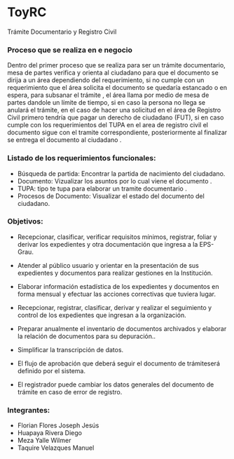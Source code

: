 # ToyRC
Trámite Documentario y Registro Civil 
### Proceso que se realiza en e negocio 
Dentro del primer proceso que se realiza para ser un trámite documentario, mesa de partes verifica y orienta al ciudadano  para que el documento se dirija a un área dependiendo del requerimiento, si no cumple con un requerimiento que el área solicita el documento se quedaría estancado o en espera, para subsanar el trámite , el área llama por medio de mesa de partes dandole un límite de tiempo, si en caso la persona no llega se anulará el trámite, en el caso de hacer una solicitud en el área de Registro Civil primero tendría que pagar un derecho de ciudadano (FUT), si en caso cumple con los requerimientos del TUPA en el area de registro civil el documento sigue con el tramite correspondiente, posteriormente al finalizar se entrega el documento al ciudadano .
### Listado de los requerimientos funcionales:
- Búsqueda de partida: Encontrar la partida de nacimiento del ciudadano. 
- Documento: Vizualizar los asuntos por lo cual viene el documento .
- TUPA: tipo te tupa para elaborar un tramite documentario .
- Procesos de Documento: Visualizar el estado del documento del ciudadano.

### Objetivos:

- Recepcionar, clasificar, verificar requisitos mínimos, registrar, foliar y derivar los expedientes y otra documentación que ingresa a la EPS-Grau.
- Atender al público usuario y orientar en la presentación de sus expedientes y documentos para realizar gestiones en la Institución.
- Elaborar información estadística de los expedientes y documentos en forma mensual y efectuar las acciones correctivas que tuviera lugar.
- Recepcionar, registrar, clasificar, derivar y realizar el seguimiento y control de los expedientes que ingresan a la organización.

- Preparar anualmente el inventario de documentos archivados y elaborar la relación de documentos para su depuración..

- Simplificar la transcripción de datos.

- El flujo de aprobación que deberá seguir el documento de trámiteserá definido por el sistema.

- El registrador puede cambiar los datos generales del documento de trámite en caso de error de registro.

### 

### Integrantes:
- Florian Flores Joseph Jesús
- Huapaya Rivera Diego
- Meza Yalle Wilmer
- Taquire Velazques Manuel 
